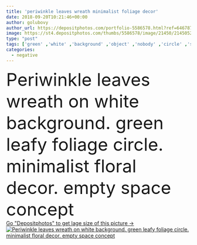 ```yaml
---
title: 'periwinkle leaves wreath minimalist foliage decor'
date: 2018-09-20T10:21:46+00:00
author: golubovy
author_url: https://depositphotos.com/portfolio-5586578.html?ref=64678756
image: https://st4.depositphotos.com/thumbs/5586578/image/21450/214505230/api_thumb_450.jpg?forcejpeg=true
type: "post"
tags: ['green' ,'white' ,'background' ,'object' ,'nobody' ,'circle' ,'space' ,'beautiful' ,'festive' ,'empty' ,'art' ,'decor' ,'summer' ,'beauty' ,'nature' ,'spring' ,'fresh' ,'herb' ,'plant' ,'leaves' ,'petal' ,'floral' ,'natural' ,'botany' ,'foliage' ,'backdrop' ,'tender' ,'leafy' ,'wreath' ,'bunch' ,'negative' ,'composition' ,'void' ,'arrangement' ,'minimalism' ,'minimalistic' ,'ikebana' ,'Periwinkle' ,'minimalist' ,'floristry' ,'copy space' ,'free space' ]
categories: 
  - negative
---
```

<div aling="center">
            <font size="60"> Periwinkle leaves wreath on white background. green leafy foliage circle. minimalist floral decor. empty space concept</font>   
</div>
<div>
    <a href='https://st4.depositphotos.com/thumbs/5586578/image/21450/214505230/api_thumb_450.jpg?forcejpeg=true?ref=64678756' target=_blank > Go "Depositphotos" to get lage size of this picture ->
        <img href='https://st4.depositphotos.com/thumbs/5586578/image/21450/214505230/api_thumb_450.jpg?forcejpeg=true?ref=64678756' src='https://st4.depositphotos.com/5586578/21450/i/950/depositphotos_214505230-stock-photo-periwinkle-leaves-wreath-minimalist-foliage.jpg?forcejpeg=true' alt='Periwinkle leaves wreath on white background. green leafy foliage circle. minimalist floral decor. empty space concept' >
    </a>
</div>
